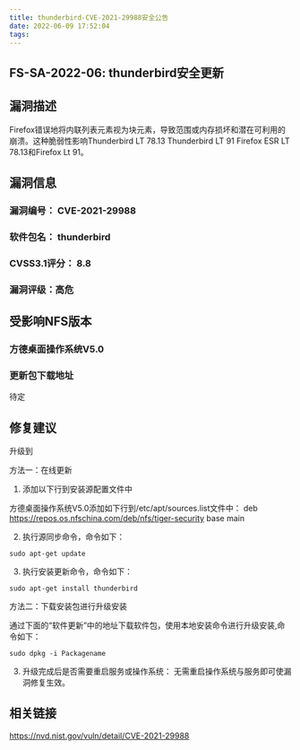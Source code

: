 ```yaml
---
title: thunderbird-CVE-2021-29988安全公告
date: 2022-06-09 17:52:04
tags:
---
```

## FS-SA-2022-06: thunderbird安全更新

## 漏洞描述

Firefox错误地将内联列表元素视为块元素，导致范围或内存损坏和潜在可利用的崩溃。这种脆弱性影响Thunderbird LT 78.13 Thunderbird LT 91 Firefox ESR LT 78.13和Firefox Lt 91。

## 漏洞信息

###    漏洞编号： CVE-2021-29988

###    软件包名： thunderbird

###    CVSS3.1评分： 8.8

###    漏洞评级：高危

## 受影响NFS版本

###    方德桌面操作系统V5.0

### 更新包下载地址

待定

## 修复建议

升级到 

方法一：在线更新

1. 添加以下行到安装源配置文件中

方德桌面操作系统V5.0添加如下行到/etc/apt/sources.list文件中：
deb https://repos.os.nfschina.com/deb/nfs/tiger-security base main

2. 执行源同步命令，命令如下：

```
sudo apt-get update
```

3. 执行安装更新命令，命令如下：

```
sudo apt-get install thunderbird
```

方法二：下载安装包进行升级安装

通过下面的“软件更新”中的地址下载软件包，使用本地安装命令进行升级安装,命令如下：

```
sudo dpkg -i Packagename
```

3. 升级完成后是否需要重启服务或操作系统：
   无需重启操作系统与服务即可使漏洞修复生效。

## 相关链接

https://nvd.nist.gov/vuln/detail/CVE-2021-29988
